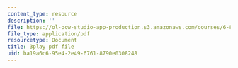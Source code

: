 ```yaml
---
content_type: resource
description: ''
file: https://ol-ocw-studio-app-production.s3.amazonaws.com/courses/6-849-geometric-folding-algorithms-linkages-origami-polyhedra-fall-2012/ba19a6c695e42e4967618790e0308248_7RrVVji3pH8.pdf
file_type: application/pdf
resourcetype: Document
title: 3play pdf file
uid: ba19a6c6-95e4-2e49-6761-8790e0308248
---
```

